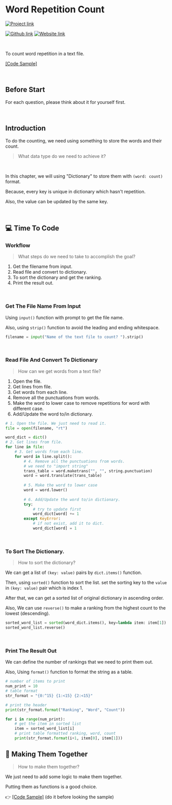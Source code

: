 # Word Repetition Count
[![Project link](https://img.shields.io/badge/From%200%20To-Python-blue?style=for-the-badge&logo=Python&logoColor=FFD43B&logoWidth=15&labelColor=566163&color=3776AB)](https://github.com/FaDrYL/From0ToPython) 

[![Github link](https://img.shields.io/badge/FaDrYL--blue?style=social&logo=Github&logoWidth=15)](https://github.com/FaDrYL)
[![Website link](https://img.shields.io/badge/FaDr-YL-blue?style=flat&color=009f9f)](https://www.fadryl.com/)

<br/>

To count word repetition in a text file.

[[Code Sample]](WordRepetitionCount.py)

<br/>

## Before Start
For each question, please think about it for yourself first.

<br/>

## Introduction
To do the counting, we need using something to store the words and their count.

> What data type do we need to achieve it?

<br/>

In this chapter, we will using "Dictionary" to store them with `(word: count)` format.

Because, every key is unique in dictionary which hasn't repetition.

Also, the value can be updated by the same key.

<br/>

## 💻 Time To Code
### Workflow
> What steps do we need to take to accomplish the goal?

1. Get the filename from input.
2. Read file and convert to dictionary.
3. To sort the dictionary and get the ranking.
4. Print the result out.

<br/>

### Get The File Name From Input
Using `input()` function with prompt to get the file name.

Also, using `strip()` function to avoid the leading and ending whitespace.

```Python
filename = input("Name of the text file to count? ").strip()
```

<br/>

### Read File And Convert To Dictionary
> How can we get words from a text file?

1. Open the file.
2. Get lines from file.
3. Get words from each line.
4. Remove all the punctuations from words.
5. Make the word to lower case to remove repetitions for word with different case.
6. Add/Update the word to/in dictionary.

```Python
# 1. Open the file. We just need to read it.
file = open(filename, "rt")

word_dict = dict()
# 2. Get lines from file.
for line in file:
    # 3. Get words from each line.
    for word in line.split():
        # 4. Remove all the punctuations from words.
        # we need to "import string"
        trans_table = word.maketrans("", "", string.punctuation)
        word = word.translate(trans_table)
        
        # 5. Make the word to lower case
        word = word.lower()
        
        # 6. Add/Update the word to/in dictionary.
        try:
            # try to update first
            word_dict[word] += 1
        except KeyError:
            # if not exist, add it to dict.
            word_dict[word] = 1
```

<br/>

### To Sort The Dictionary.
> How to sort the dictionary?

We can get a list of `(key: value)` pairs by `dict.items()` function.

Then, using `sorted()` function to sort the list. set the sorting key to the `value` in `(key: value)` pair which is index 1.

After that, we can get a sorted list of original dictionary in ascending order.

Also, We can use `reverse()` to make a ranking from the highest count to the lowest (descending).

```Python
sorted_word_list = sorted(word_dict.items(), key=lambda item: item[1])
sorted_word_list.reverse()
```

<br/>

### Print The Result Out
We can define the number of rankings that we need to print them out.

Also, Using `format()` function to format the string as a table.

```Python
# number of items to print
num_print = 10
# table format
str_format = "{0:^15} {1:<15} {2:<15}"

# print the header
print(str_format.format("Ranking", "Word", "Count"))

for i in range(num_print):
    # get the item in sorted list
    item = sorted_word_list[i]
    # print table formatted ranking, word, count
    print(str_format.format(i+1, item[0], item[1]))
```

## 🥂 Making Them Together
> How to make them together?

We just need to add some logic to make them together.

Putting them as functions is a good choice.

👉 [[Code Sample]](WordRepetitionCount.py) (do it before looking the sample)

